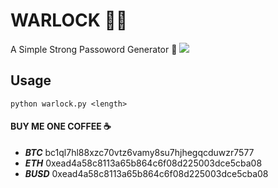 # WARLOCK 🔐🧙
A Simple Strong Passoword Generator 💪
<img src="https://cdn.discordapp.com/attachments/874271657760542720/1044610130446135296/warlock.png">
## Usage
``` shell
python warlock.py <length>
```
####  BUY ME ONE COFFEE ☕ 
 - ***BTC*** bc1ql7hl88xzc70vtz6vamy8su7hjhegqcduwzr7577
- ***ETH*** 0xead4a58c8113a65b864c6f08d225003dce5cba08
- ***BUSD*** 0xead4a58c8113a65b864c6f08d225003dce5cba08
